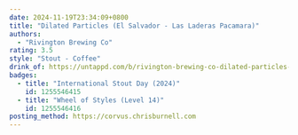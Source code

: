 ```yaml
---
date: 2024-11-19T23:34:09+0800
title: "Dilated Particles (El Salvador - Las Laderas Pacamara)"
authors:
  - "Rivington Brewing Co"
rating: 3.5
style: "Stout - Coffee"
drink_of: https://untappd.com/b/rivington-brewing-co-dilated-particles-el-salvador-las-laderas-pacamara/5681774
badges:
  - title: "International Stout Day (2024)"
    id: 1255546415
  - title: "Wheel of Styles (Level 14)"
    id: 1255546416
posting_method: https://corvus.chrisburnell.com
---
```

